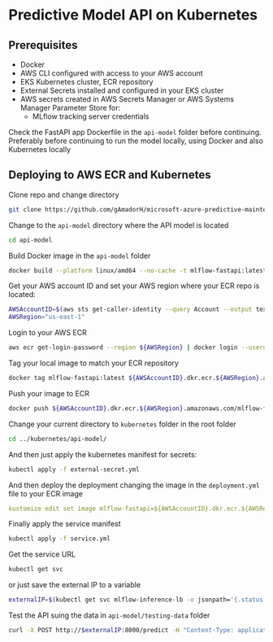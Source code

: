 # Predictive Model API on Kubernetes

## Prerequisites

- Docker
- AWS CLI configured with access to your AWS account
- EKS Kubernetes cluster, ECR repository
- External Secrets installed and configured in your EKS cluster
- AWS secrets created in AWS Secrets Manager or AWS Systems Manager Parameter Store for:
  - MLflow tracking server credentials

Check the FastAPI app Dockerfile in the `api-model` folder before continuing.
Preferably before continuing to run the model locally, using Docker and also Kubernetes locally

## Deploying to AWS ECR and Kubernetes

Clone repo and change directory

```bash
git clone https://github.com/gAmadorH/microsoft-azure-predictive-maintenance.git
```

Change to the `api-model` directory where the API model is located

```bash
cd api-model
```

Build Docker image in the `api-model` folder

```bash
docker build --platform linux/amd64 --no-cache -t mlflow-fastapi:latest .
```

Get your AWS account ID and set your AWS region where your ECR repo is located:

```bash
AWSAccountID=$(aws sts get-caller-identity --query Account --output text)
AWSRegion="us-east-1"
```

Login to your AWS ECR

```bash
aws ecr get-login-password --region ${AWSRegion} | docker login --username AWS --password-stdin ${AWSAccountID}.dkr.ecr.${AWSRegion}.amazonaws.com
```

Tag your local image to match your ECR repository

```bash
docker tag mlflow-fastapi:latest ${AWSAccountID}.dkr.ecr.${AWSRegion}.amazonaws.com/mlflow-fastapi:latest
```

Push your image to ECR

```bash
docker push ${AWSAccountID}.dkr.ecr.${AWSRegion}.amazonaws.com/mlflow-fastapi:latest
```

Change your current directory to `kubernetes` folder in the root folder

```bash
cd ../kubernetes/api-model/
```

And then just apply the kubernetes manifest for secrets:

```bash
kubectl apply -f external-secret.yml
```

And then deploy the deployment changing the image in the `deployment.yml` file to your ECR image

```yaml
kustomize edit set image mlflow-fastapi=${AWSAccountID}.dkr.ecr.${AWSRegion}.amazonaws.com/mlflow-fastapi:latest
```

Finally apply the service manifest

```bash
kubectl apply -f service.yml
```

Get the service URL

```bash
kubectl get svc
```

or just save the external IP to a variable

```bash
externalIP=$(kubectl get svc mlflow-inference-lb -o jsonpath='{.status.loadBalancer.ingress[0].hostname}')
```

Test the API suing the data in `api-model/testing-data` folder

```bash
curl -X POST http://$externalIP:8000/predict -H "Content-Type: application/json" -d @../../api-model/testing-data/dataset01.json
```
